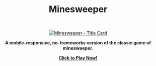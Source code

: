 <!-- Page Title -->
<h1 align="center"> Minesweeper </h1> <br>

<!-- Title Image -->
<p align="center">
  <a href="https://twit96.github.io/minesweeper/">
    <img border="0" alt="Minesweeper - Title Card" src="/images/title-card.png">
  </a>
</p>

<!-- Game Description -->
<p align="center">
  <b>A mobile-responsive, no-frameworks version of the classic game of minesweeper.</b>
</p>

<!-- Links -->
<p align="center">
  <a href="https://twit96.github.io/minesweeper/"><b>Click to Play Now!</b></a>
</p>
